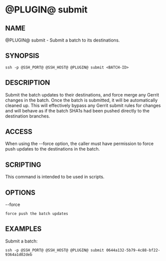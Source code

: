 @PLUGIN@ submit
===============

NAME
----
@PLUGIN@ submit - Submit a batch to its destinations.

SYNOPSIS
--------
```
ssh -p @SSH_PORT@ @SSH_HOST@ @PLUGIN@ submit <BATCH-ID>
```

DESCRIPTION
-----------
Submit the batch updates to their destinations, and force merge any
Gerrit changes in the batch.  Once the batch is submitted, it will
be automatically cleaned up.  This will effectively bypass any Gerrit
submit rules for changes and will behave as if the batch SHA1s had
been pushed directly to the destination branches.

ACCESS
------
When using the --force option, the caller must have permission
to force push updates to the destinations in the batch.

SCRIPTING
---------
This command is intended to be used in scripts.

OPTIONS
-------

--force

	force push the batch updates

EXAMPLES
--------

Submit a batch:

```
ssh -p @SSH_PORT@ @SSH_HOST@ @PLUGIN@ submit 0644a132-5b79-4c88-bf22-9364a1d02deb
```
